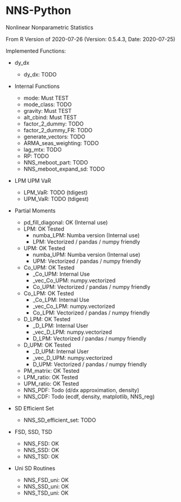 # NNS-Python
Nonlinear Nonparametric Statistics

From R Version of 2020-07-26 (Version: 0.5.4.3, Date: 2020-07-25) 

Implemented Functions:

* dy_dx
    * dy_dx: TODO
    
* Internal Functions
    * mode: Must TEST
    * mode_class: TODO
    * gravity: Must TEST
    * alt_cbind: Must TEST
    * factor_2_dummy: TODO
    * factor_2_dummy_FR: TODO
    * generate_vectors: TODO
    * ARMA_seas_weighting: TODO
    * lag_mtx: TODO
    * RP: TODO
    * NNS_meboot_part: TODO
    * NNS_meboot_expand_sd: TODO

* LPM UPM VaR
    * LPM_VaR: TODO (tdigest)
    * UPM_VaR: TODO (tdigest)

* Partial Moments
    * pd_fill_diagonal: OK (Internal use)
    * LPM: OK Tested
        * numba_LPM: Numba version (Internal use)
        * LPM: Vectorized / pandas / numpy friendly
    * UPM: OK Tested
        * numba_UPM: Numba version (Internal use)
        * UPM: Vectorized / pandas / numpy friendly
    * Co_UPM: OK Tested
        * _Co_UPM: Internal Use
        * _vec_Co_UPM: numpy.vectorized
        * Co_UPM: Vectorized / pandas / numpy friendly
    * Co_LPM: OK Tested
        * _Co_LPM: Internal Use
        * _vec_Co_LPM: numpy.vectorized
        * Co_LPM: Vectorized / pandas / numpy friendly
    * D_LPM: OK Tested
        * _D_LPM: Internal User
        * _vec_D_LPM: numpy.vectorized
        * D_LPM: Vectorized / pandas / numpy friendly 
    * D_UPM: OK Tested
        * _D_UPM: Internal User
        * _vec_D_UPM: numpy.vectorized
        * D_UPM: Vectorized / pandas / numpy friendly 
    * PM_matrix: OK Tested
    * LPM_ratio: OK Tested
    * UPM_ratio: OK Tested
    * NNS_PDF: Todo (d/dx approximation, density)
    * NNS_CDF: Todo (ecdf, density, matplotlib, NNS_reg)

* SD Efficient Set
    * NNS_SD_efficient_set: TODO
    
* FSD, SSD, TSD
    * NNS_FSD: OK
    * NNS_SSD: OK
    * NNS_TSD: OK

* Uni SD Routines
    * NNS_FSD_uni: OK
    * NNS_SSD_uni: OK
    * NNS_TSD_uni: OK
